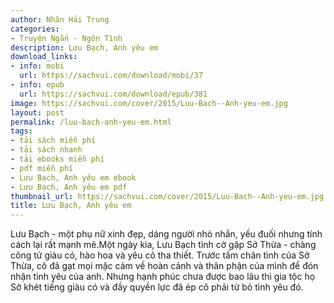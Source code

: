 ```yaml
---
author: Nhân Hải Trung
categories:
- Truyện Ngắn - Ngôn Tình
description: Lưu Bạch, Anh yêu em
download_links:
- info: mobi
  url: https://sachvui.com/download/mobi/37
- info: epub
  url: https://sachvui.com/download/epub/381
image: https://sachvui.com/cover/2015/Luu-Bach--Anh-yeu-em.jpg
layout: post
permalink: /luu-bach-anh-yeu-em.html
tags:
- tải sách miễn phí
- tải sách nhanh
- tải ebooks miễn phí
- pdf miễn phí
- Lưu Bạch, Anh yêu em ebook
- Lưu Bạch, Anh yêu em pdf
thumbnail_url: https://sachvui.com/cover/2015/Luu-Bach--Anh-yeu-em.jpg
title: Lưu Bạch, Anh yêu em
---
```


 <div class="item-desc text-justify"> Lưu Bạch - một phụ nữ xinh đẹp, dáng người nhỏ nhắn, yếu đuối nhưng tính cách lại rất mạnh mẽ.Một ngày kia, Lưu Bạch tình cờ gặp Sở Thừa - chàng công tử giàu có, hào hoa và yêu cô tha thiết. Trước tấm chân tình của Sở Thừa, cô đã gạt mọi mặc cảm về hoàn cảnh và thân phận của mình để đón nhận tình yêu của anh. Nhưng hạnh phúc chưa được bao lâu thì gia tộc họ Sở khét tiếng giàu có và đầy quyền lực đã ép cô phải từ bỏ tình yêu đó. </div>
